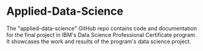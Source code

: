 # Applied-Data-Science
The "applied-data-science" GitHub repo contains code and documentation for the final project in IBM's Data Science Professional Certificate program. It showcases the work and results of the program's data science project.
